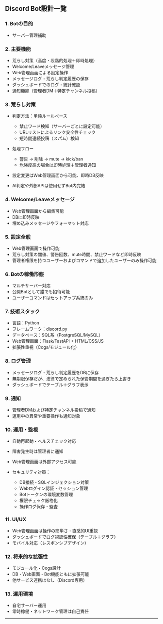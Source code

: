 ## Discord Bot設計一覧

### 1. Botの目的

* サーバー管理補助

### 2. 主要機能

* 荒らし対策（高度・段階的処理＋即時処理）
* Welcome/Leaveメッセージ管理
* Web管理画面による設定操作
* メッセージログ・荒らし判定履歴の保存
* ダッシュボードでのログ・統計確認
* 通知機能（管理者DM＋特定チャンネル投稿）

### 3. 荒らし対策

* 判定方法：単純ルールベース

  * 禁止ワード検知（サーバーごとに設定可能）
  * URLリストによるリンク安全性チェック
  * 短時間連続投稿（スパム）検知
* 処理フロー

  * 警告 → 削除 → mute → kick/ban
  * 危険度高の場合は即時処理＋管理者通知
* 設定変更はWeb管理画面から可能、即時DB反映
* AI判定や外部APIは使用せずBot内完結

### 4. Welcome/Leaveメッセージ

* Web管理画面から編集可能
* DBに即時反映
* 埋め込みメッセージやフォーマット対応

### 5. 設定全般

* Web管理画面で操作可能
* 荒らし対策の閾値、警告回数、mute時間、禁止ワードなど即時反映
* 管理者権限を持つユーザーおよびコマンドで追加したユーザーのみ操作可能

### 6. Botの稼働形態

* マルチサーバー対応
* 公開Botとして誰でも招待可能
* ユーザーコマンドはセットアップ系統のみ

### 7. 技術スタック

* 言語：Python
* フレームワーク：discord.py
* データベース：SQL系（PostgreSQL/MySQL）
* Web管理画面：Flask/FastAPI + HTML/CSS/JS
* 拡張性重視（Cogs/モジュール化）

### 8. ログ管理

* メッセージログ・荒らし判定履歴をDBに保存
* 無期限保存だが、法律で定められた保管期間を過ぎたら上書き
* ダッシュボードでテーブル＋グラフ表示

### 9. 通知

* 管理者DMおよび特定チャンネル投稿で通知
* 運用中の異常や重要操作も通知対象

### 10. 運用・監視

* 自動再起動・ヘルスチェック対応
* 障害発生時は管理者に通知
* Web管理画面は外部アクセス可能
* セキュリティ対策：

  * DB接続・SQLインジェクション対策
  * Webログイン認証・セッション管理
  * Botトークンの環境変数管理
  * 権限チェック厳格化
  * 操作ログ保存・監査

### 11. UI/UX

* Web管理画面は操作の簡単さ・直感的UI重視
* ダッシュボードでログ視認性確保（テーブル＋グラフ）
* モバイル対応（レスポンシブデザイン）

### 12. 将来的な拡張性

* モジュール化・Cogs設計
* DB・Web画面・Bot機能ともに拡張可能
* 他サービス連携はなし（Discord専用）

### 13. 運用環境

* 自宅サーバー運用
* 常時稼働・ネットワーク管理は自己責任

---
